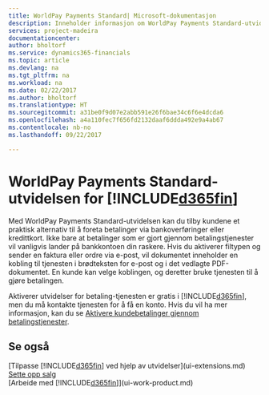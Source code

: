 ```yaml
---
title: WorldPay Payments Standard| Microsoft-dokumentasjon
description: Inneholder informasjon om WorldPay Payments Standard-utvidelsen
services: project-madeira
documentationcenter: 
author: bholtorf
ms.service: dynamics365-financials
ms.topic: article
ms.devlang: na
ms.tgt_pltfrm: na
ms.workload: na
ms.date: 02/22/2017
ms.author: bholtorf
ms.translationtype: HT
ms.sourcegitcommit: a31be0f9d07e2abb591e26f6bae34c6f6e4dcda6
ms.openlocfilehash: a4a110fec7f656fd2132daaf6ddda492e9a4ab67
ms.contentlocale: nb-no
ms.lasthandoff: 09/22/2017

---
```

# <a name="the-worldpay-payments-standard-extension-to-included365finincludesd365finlongmdmd"></a>WorldPay Payments Standard-utvidelsen for [!INCLUDE[d365fin](includes/d365fin_long_md.md)]
Med WorldPay Payments Standard-utvidelsen kan du tilby kundene et praktisk alternativ til å foreta betalinger via bankoverføringer eller kredittkort. Ikke bare at betalinger som er gjort gjennom betalingstjenester vil vanligvis lander på bankkontoen din raskere.
Hvis du aktiverer filtypen og sender en faktura eller ordre via e-post, vil dokumentet inneholder en kobling til tjenesten i brødteksten for e-post og i det vedlagte PDF-dokumentet. En kunde kan velge koblingen, og deretter bruke tjenesten til å gjøre betalingen.

Aktiverer utvidelser for betaling-tjenesten er gratis i [!INCLUDE[d365fin](includes/d365fin_md.md)], men du må kontakte tjenesten for å få en konto. Hvis du vil ha mer informasjon, kan du se [Aktivere kundebetalinger gjennom betalingstjenester](sales-how-enable-payment-service-extensions.md).

## <a name="see-also"></a>Se også
[Tilpasse [!INCLUDE[d365fin](includes/d365fin_md.md)] ved hjelp av utvidelser](ui-extensions.md)  
[Sette opp salg](sales-setup-sales.md)  
[Arbeide med [!INCLUDE[d365fin](includes/d365fin_md.md)]](ui-work-product.md)
